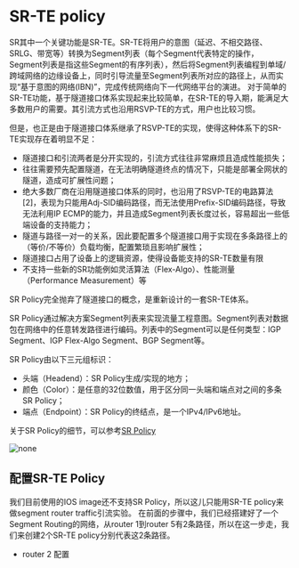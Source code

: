 # SR-TE policy

SR其中一个关键功能是SR-TE。SR-TE将用户的意图（延迟、不相交路径、SRLG、带宽等）转换为Segment列表（每个Segment代表特定的操作，Segment列表是指这些Segment的有序列表），然后将Segment列表编程到单域/跨域网络的边缘设备上，同时引导流量至Segment列表所对应的路径上，从而实现“基于意图的网络(IBN)”，完成传统网络向下一代网络平台的演进。
对于简单的SR-TE功能，基于隧道接口体系实现起来比较简单，在SR-TE的导入期，能满足大多数用户的需要。其引流方式也沿用RSVP-TE的方式，用户也比较习惯。

但是，也正是由于隧道接口体系继承了RSVP-TE的实现，使得这种体系下的SR-TE实现存在着明显不足：

- 隧道接口和引流两者是分开实现的，引流方式往往非常麻烦且造成性能损失；
- 往往需要预先配置隧道，在无法明确隧道终点的情况下，只能是部署全网状的隧道，造成可扩展性问题；
- 绝大多数厂商在沿用隧道接口体系的同时，也沿用了RSVP-TE的电路算法[2]，表现为只能用Adj-SID编码路径，而无法使用Prefix-SID编码路径，导致无法利用IP ECMP的能力，并且造成Segment列表长度过长，容易超出一些低端设备的支持能力；
- 隧道与路径一对一的关系，因此要配置多个隧道接口用于实现在多条路径上的（等价/不等价）负载均衡，配置繁琐且影响扩展性；
- 隧道接口占用了设备上的逻辑资源，使得设备能支持的SR-TE数量有限
- 不支持一些新的SR功能例如灵活算法（Flex-Algo）、性能测量（Performance Measurement）等

SR Policy完全抛弃了隧道接口的概念，是重新设计的一套SR-TE体系。

SR Policy通过解决方案Segment列表来实现流量工程意图。Segment列表对数据包在网络中的任意转发路径进行编码。列表中的Segment可以是任何类型：IGP Segment、IGP Flex-Algo Segment、BGP Segment等。

SR Policy由以下三元组标识：

- 头端（Headend）：SR Policy生成/实现的地方；
- 颜色（Color）：是任意的32位数值，用于区分同一头端和端点对之间的多条SR Policy；
- 端点（Endpoint）：SR Policy的终结点，是一个IPv4/IPv6地址。

关于SR Policy的细节，可以参考[SR Policy](https://www.sdnlab.com/23509.html)

![none](https://img1.sdnlab.com/wp-content/uploads/2019/09/SR-policy-3.png)

## 配置SR-TE Policy

我们目前使用的IOS image还不支持SR Policy，所以这儿只能用SR-TE policy来做segment router traffic引流实验。
在前面的步骤中，我们已经搭建好了一个Segment Routing的网络，从router 1到router 5有2条路径，所以在这一步走，我们来创建2个SR-TE policy分别代表这2条路径。

- router 2 配置


